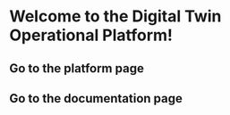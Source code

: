 # Welcome to the Digital Twin Operational Platform!

## Go to the platform page

## Go to the documentation page 
